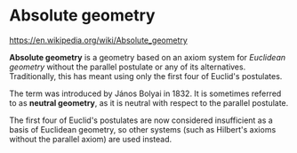 # Absolute geometry

https://en.wikipedia.org/wiki/Absolute_geometry

**Absolute geometry** is a geometry based on an axiom system for *Euclidean geometry* without the parallel postulate or any of its alternatives. Traditionally, this has meant using only the first four of Euclid's postulates.

The term was introduced by János Bolyai in 1832. It is sometimes referred to as **neutral geometry**, as it is neutral with respect to the parallel postulate.

The first four of Euclid's postulates are now considered insufficient as a basis of Euclidean geometry, so other systems (such as Hilbert's axioms without the parallel axiom) are used instead.
